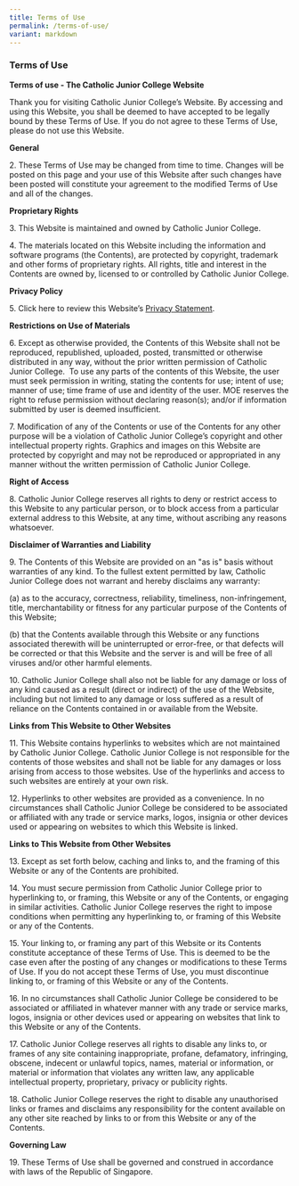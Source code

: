 ```yaml
---
title: Terms of Use
permalink: /terms-of-use/
variant: markdown
---
```

### **Terms of Use**
**Terms of use - The Catholic Junior College Website**<br>

        
Thank you for visiting Catholic Junior College’s Website. By accessing and using this Website, you shall be deemed to have accepted to be legally bound by these Terms of Use. If you do not agree to these Terms of Use, please do not use this Website.

**General**

2\. These Terms of Use may be changed from time to time. Changes will be posted on this page and your use of this Website after such changes have been posted will constitute your agreement to the modified Terms of Use and all of the changes.

**Proprietary Rights**

3\. This Website is maintained and owned by Catholic Junior College.

4\. The materials located on this Website including the information and software programs (the Contents), are protected by copyright, trademark and other forms of proprietary rights. All rights, title and interest in the Contents are owned by, licensed to or controlled by Catholic Junior College.

**Privacy Policy**

5\. Click here to review this Website’s [Privacy Statement](https://www.cjc.moe.edu.sg/privacy/).

**Restrictions on Use of Materials**

6\. Except as otherwise provided, the Contents of this Website shall not be reproduced, republished, uploaded, posted, transmitted or otherwise distributed in any way, without the prior written permission of Catholic Junior College.&nbsp; To use any parts of the contents of this Website, the user must seek permission in writing, stating the contents for use; intent of use; manner of use; time frame of use and identity of the user. MOE reserves the right to refuse permission without declaring reason(s); and/or if information submitted by user is deemed insufficient.

7\. Modification of any of the Contents or use of the Contents for any other purpose will be a violation of Catholic Junior College’s copyright and other intellectual property rights. Graphics and images on this Website are protected by copyright and may not be reproduced or appropriated in any manner without the written permission of Catholic Junior College.

**Right of Access**

8\. Catholic Junior College reserves all rights to deny or restrict access to this Website to any particular person, or to block access from a particular external address to this Website, at any time, without ascribing any reasons whatsoever.

**Disclaimer of Warranties and Liability**

9\. The Contents of this Website are provided on an "as is" basis without warranties of any kind. To the fullest extent permitted by law, Catholic Junior College does not warrant and hereby disclaims any warranty:

(a) as to the accuracy, correctness, reliability, timeliness, non-infringement, title, merchantability or fitness for any particular purpose of the Contents of this Website;

(b) that the Contents available through this Website or any functions associated therewith will be uninterrupted or error-free, or that defects will be corrected or that this Website and the server is and will be free of all viruses and/or other harmful elements.

10\. Catholic Junior College shall also not be liable for any damage or loss of any kind caused as a result (direct or indirect) of the use of the Website, including but not limited to any damage or loss suffered as a result of reliance on the Contents contained in or available from the Website.

**Links from This Website to Other Websites**

11\. This Website contains hyperlinks to websites which are not maintained by Catholic Junior College. Catholic Junior College is not responsible for the contents of those websites and shall not be liable for any damages or loss arising from access to those websites. Use of the hyperlinks and access to such websites are entirely at your own risk.

12\. Hyperlinks to other websites are provided as a convenience. In no circumstances shall Catholic Junior College be considered to be associated or affiliated with any trade or service marks, logos, insignia or other devices used or appearing on websites to which this Website is linked.

**Links to This Website from Other Websites**

13\. Except as set forth below, caching and links to, and the framing of this Website or any of the Contents are prohibited.

14\. You must secure permission from Catholic Junior College prior to hyperlinking to, or framing, this Website or any of the Contents, or engaging in similar activities. Catholic Junior College reserves the right to impose conditions when permitting any hyperlinking to, or framing of this Website or any of the Contents.

15\. Your linking to, or framing any part of this Website or its Contents constitute acceptance of these Terms of Use. This is deemed to be the case even after the posting of any changes or modifications to these Terms of Use. If you do not accept these Terms of Use, you must discontinue linking to, or framing of this Website or any of the Contents.

16\. In no circumstances shall Catholic Junior College be considered to be associated or affiliated in whatever manner with any trade or service marks, logos, insignia or other devices used or appearing on websites that link to this Website or any of the Contents.

17\. Catholic Junior College reserves all rights to disable any links to, or frames of any site containing inappropriate, profane, defamatory, infringing, obscene, indecent or unlawful topics, names, material or information, or material or information that violates any written law, any applicable intellectual property, proprietary, privacy or publicity rights.

18\. Catholic Junior College reserves the right to disable any unauthorised links or frames and disclaims any responsibility for the content available on any other site reached by links to or from this Website or any of the Contents.

**Governing Law**

19\. These Terms of Use shall be governed and construed in accordance with laws of the Republic of Singapore.